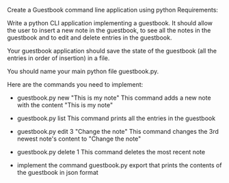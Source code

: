 Create a Guestbook command line application using python
Requirements:

Write a python CLI application implementing a guestbook. It should allow the user to insert a new note in the guestbook, to see all the notes in the guestbook and to edit and delete entries in the guestbook.

Your guestbook application should save the state of the guestbook (all the entries in order of insertion) in a file.

You should name your main python file guestbook.py.

Here are the commands you need to implement:

- guestbook.py new "This is my note"
This command adds a new note with the content "This is my note"

- guestbook.py list
This command prints all the entries in the guestbook

- guestbook.py edit 3 "Change the note"
This command changes the 3rd newest note's content to "Change the note"

- guestbook.py delete 1
This command deletes the most recent note

- implement the command guestbook.py export that prints the contents of the guestbook in json format
